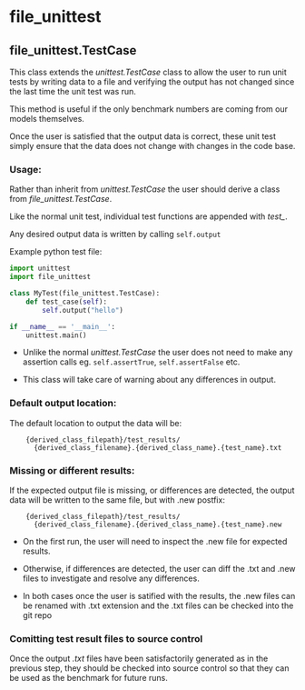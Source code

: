# file_unittest

## file_unittest.TestCase

This class extends the *unittest.TestCase* class to allow the user to
run unit tests by writing data to a file and verifying the output
has not changed since the last time the unit test was run.

This method is useful if the only benchmark numbers are coming from our
models themselves. 

Once the user is satisfied that the output data is
correct, these unit test simply ensure that the data does not change with
changes in the code base.

### Usage:

Rather than inherit from *unittest.TestCase* the user should
derive a class from *file_unittest.TestCase*.

Like the normal unit test, individual test functions 
are appended with *test_*.

Any desired output data is written by calling `self.output`

Example python test file:

```python
import unittest
import file_unittest

class MyTest(file_unittest.TestCase):
    def test_case(self):
        self.output("hello")

if __name__ == '__main__':
    unittest.main()
```

- Unlike the normal *unittest.TestCase* the user does not need to
make any assertion calls eg. `self.assertTrue`, `self.assertFalse` etc.

- This class will take care of warning about any differences in output.

### Default output location:

The default location to output the data will be:

```
    {derived_class_filepath}/test_results/
      {derived_class_filename}.{derived_class_name}.{test_name}.txt
```

### Missing or different results:
If the expected output file is missing, or differences are detected,
the output data will be written to the same file, but with .new postfix:

```
    {derived_class_filepath}/test_results/
      {derived_class_filename}.{derived_class_name}.{test_name}.new
```    

- On the first run, the user will need to inspect the .new file for expected
results. 
    
- Otherwise, if differences are detected, the user can diff the 
.txt and .new files to investigate and resolve any differences.

- In both cases once the user is satified with the results, the .new files can 
be renamed with .txt  extension and the .txt files can be checked into the git repo

### Comitting test result files to source control
Once the output *.txt* files have been satisfactorily generated as in the
previous step, they should be checked into source control so that they
can be used as the benchmark for future runs.